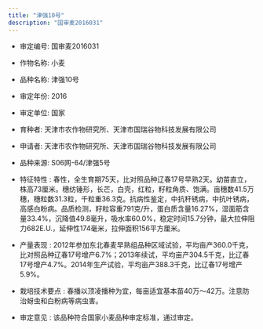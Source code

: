 ```yaml
---
title: "津强10号"
description: "国审麦2016031"
---
```

* 审定编号:  国审麦2016031

*  作物名称:  小麦

*  品种名称:  津强10号

*  审定年份:  2016

*  审定单位:  国家

* 育种者:  天津市农作物研究所、天津市国瑞谷物科技发展有限公司

*  申请者:  天津市农作物研究所、天津市国瑞谷物科技发展有限公司

*  品种来源:  S06网-64/津强5号

*  特征特性 : 
春性，全生育期75天，比对照品种辽春17号早熟2天。幼苗直立，株高73厘米。穗纺锤形，长芒，白壳，红粒，籽粒角质、饱满。亩穗数41.5万穗，穗粒数31.3粒，千粒重36.3克。抗病性鉴定，中抗秆锈病，中抗叶锈病，高感白粉病。品质检测，籽粒容重791克/升，蛋白质含量16.27%，湿面筋含量33.4%，沉降值49.8毫升，吸水率60.0%，稳定时间15.7分钟，最大拉伸阻力682E.U.，延伸性174毫米，拉伸面积156平方厘米。
 
*  产量表现 : 
2012年参加东北春麦早熟组品种区域试验，平均亩产360.0千克，比对照品种辽春17号增产6.7%；2013年续试，平均亩产304.5千克，比辽春17号增产4.7%。2014年生产试验，平均亩产388.3千克，比辽春17号增产5.9%。

*  栽培技术要点 : 
春播以顶凌播种为宜，每亩适宜基本苗40万～42万。注意防治蚜虫和白粉病等病虫害。

*  审定意见 : 
该品种符合国家小麦品种审定标准，通过审定。
